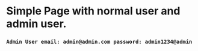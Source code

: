# Simple Page with normal user and admin user.
### `Admin User email: admin@admin.com password: admin1234@admin`